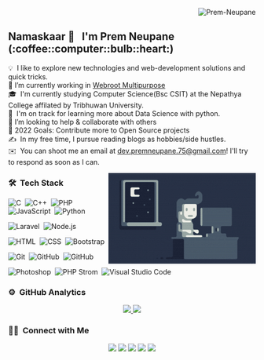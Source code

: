 <p align="right"> <img src="https://komarev.com/ghpvc/?username=Prem-Neupane&label=Views&color=blue&style=plastic" alt="Prem-Neupane" /> </p>
<h2> Namaskaar 🙏&nbsp;&nbsp; I'm Prem Neupane (:coffee::computer::bulb::heart:)</h2>

💡 &nbsp;I like to explore new technologies and web-development solutions and quick tricks.\
🔭 I’m currently working in [Webroot Multipurpose](http://webrootnepal.com/)\
🎓 &nbsp;I'm currently studying Computer Science(Bsc CSIT) at the Nepathya College affilated by Tribhuwan University.\
🌱 &nbsp;I'm on track for learning more about Data Science with python.\
👯 I’m looking to help & collaborate with others\
🥅 2022 Goals: Contribute more to Open Source projects\
✍️ &nbsp;In my free time, I pursue reading blogs as hobbies/side hustles.\
✉️ &nbsp;You can shoot me an email at dev.premneupane.75@gmail.com! I'll try to respond as soon as I can.
<!-- 📄 &nbsp;Please have a look at my [Résumé](https://www.premneupane.com.np/resume.html) for more details about me. I'm open to feedback and suggestions! -->

<img alt="Night Coding" src="https://raw.githubusercontent.com/AVS1508/AVS1508/master/assets/Night-Coding.gif" align="right"/>

### 🛠 &nbsp;Tech Stack
![C](https://img.shields.io/badge/-C-05122A?style=flat&logo=C&logoColor=A8B9CC)&nbsp;
![C++](https://img.shields.io/badge/-C++-05122A?style=flat&logo=C%2B%2B&logoColor=00599C)&nbsp;
![PHP](https://img.shields.io/badge/-PHP-05122A?style=flat&logo=C%2B%2B&logoColor=00599C)&nbsp;
![JavaScript](https://img.shields.io/badge/-JavaScript-05122A?style=flat&logo=javascript)&nbsp;
![Python](https://img.shields.io/badge/-Python-05122A?style=flat&logo=python)&nbsp;
 
![Laravel](https://img.shields.io/badge/-Laravel-05122A?style=flat&logo=Laravel)&nbsp;
![Node.js](https://img.shields.io/badge/-Node.js-05122A?style=flat&logo=node.js)&nbsp;

![HTML](https://img.shields.io/badge/-HTML-05122A?style=flat&logo=HTML5)&nbsp;
![CSS](https://img.shields.io/badge/-CSS-05122A?style=flat&logo=CSS3&logoColor=1572B6)&nbsp;
![Bootstrap](https://img.shields.io/badge/-Bootstrap-05122A?style=flat&logo=bootstrap&logoColor=563D7C)&nbsp;

![Git](https://img.shields.io/badge/-Git-05122A?style=flat&logo=git)&nbsp;
![GitHub](https://img.shields.io/badge/-GitHub-05122A?style=flat&logo=github)&nbsp;
![GitHub](https://img.shields.io/badge/-BitBucket-05122A?style=flat&logo=bitbucket)&nbsp;

![Photoshop](https://img.shields.io/badge/-Photoshop-05122A?style=flat&logo=adobe-photoshop)&nbsp;
![PHP Strom](https://img.shields.io/badge/-PHPStrom-05122A?style=flat&logo=PhpStorm)&nbsp;
![Visual Studio Code](https://img.shields.io/badge/-Visual%20Studio%20Code-05122A?style=flat&logo=visual-studio-code&logoColor=007ACC)&nbsp;


### ⚙️ &nbsp;GitHub Analytics

<p align="center">
<a href="https://github.com/Prem-Neupane">
  <img height="160em" src="https://github-readme-stats-eight-theta.vercel.app/api?username=Prem-Neupane&show_icons=true&theme=algolia&include_all_commits=true&count_private=true"/>
  <img height="160em" src="https://github-readme-stats-eight-theta.vercel.app/api/top-langs/?username=Prem-Neupane&layout=compact&langs_count=8&theme=algolia"/>
</a>
</p>

### 🤝🏻 &nbsp;Connect with Me

<p align="center">
<a href="https://www.premneupane.com.np"><img src="https://img.shields.io/badge/-premneupane.com.np-3423A6?style=flat&logo=Google-Chrome&logoColor=white"/></a>
<a href="https://www.linkedin.com/in/prem-n-661301169/"><img src="https://img.shields.io/badge/-Prem%20Neupane-0077B5?style=flat&logo=Linkedin&logoColor=white"/></a>
<a href="mailto:dev.prem.75@gmail.com"><img src="https://img.shields.io/badge/-dev.premneupane75@gmail.com-D14836?style=flat&logo=Gmail&logoColor=white"/></a>
<a href="https://www.instagram.com/dev_prem75/"><img src="https://img.shields.io/badge/-@dev_prem75-E4405F?style=flat&logo=Instagram&logoColor=white"/></a>
<a href="https://www.facebook.com/premneupane.dev/"><img src="https://img.shields.io/badge/-@premneupane-1877F2?style=flat&logo=Facebook&logoColor=white"/></a>
</p>
